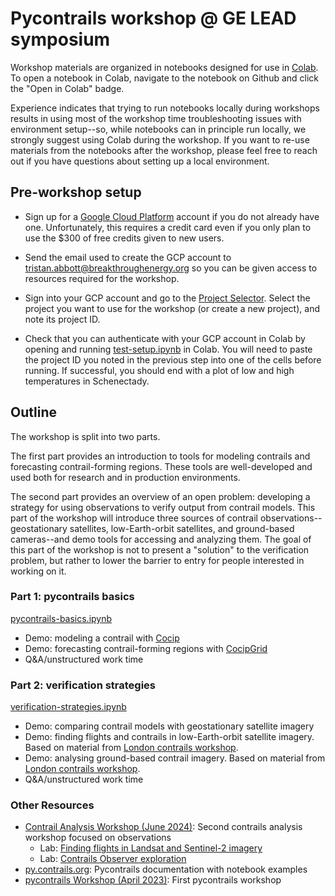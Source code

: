 # Pycontrails workshop @ GE LEAD symposium

Workshop materials are organized in notebooks designed for use in [Colab](https://colab.research.google.com/). To open a notebook in Colab, navigate to the notebook on Github and click the "Open in Colab" badge.

Experience indicates that trying to run notebooks locally during workshops results in using most of the workshop time troubleshooting issues with environment setup--so, while notebooks can in principle run locally, we strongly suggest using Colab during the workshop. If you want to re-use materials from the notebooks after the workshop, please feel free to reach out if you have questions about setting up a local environment.

## Pre-workshop setup

- Sign up for a [Google Cloud Platform](https://cloud.google.com/?hl=en) account if you do not already have one. Unfortunately, this requires a credit card even if you only plan to use the $300 of free credits given to new users.

- Send the email used to create the GCP account to [tristan.abbott@breakthroughenergy.org](mailto:tristan.abbott@breakthroughenergy.org?subject=GE%20workshop%20setup) so you can be given access to resources required for the workshop.

- Sign into your GCP account and go to the [Project Selector](https://console.cloud.google.com/projectselector2). Select the project you want to use for the workshop (or create a new project), and note its project ID.

- Check that you can authenticate with your GCP account in Colab by opening and running [test-setup.ipynb](https://colab.research.google.com/github/contrailcirrus/2024-09-ge-workshop/blob/main/test-setup.ipynb) in Colab. You will need to paste the project ID you noted in the previous step into one of the cells before running. If successful, you should end with a plot of low and high temperatures in Schenectady.

## Outline

The workshop is split into two parts.

The first part provides an introduction to tools for modeling contrails and forecasting contrail-forming regions. These tools are well-developed and used both for research and in production environments.

The second part provides an overview of an open problem: developing a strategy for using observations to verify output from contrail models. This part of the workshop will introduce three sources of contrail observations--geostationary satellites, low-Earth-orbit satellites, and ground-based cameras--and demo tools for accessing and analyzing them. The goal of this part of the workshop is not to present a "solution" to the verification problem, but rather to lower the barrier to entry for people interested in working on it.

### Part 1: pycontrails basics

[pycontrails-basics.ipynb](https://colab.research.google.com/github/contrailcirrus/2024-09-ge-workshop/blob/main/pycontrails-basics.ipynb)

- Demo: modeling a contrail with [Cocip](https://py.contrails.org/api/pycontrails.models.cocip.Cocip.html#pycontrails.models.cocip.Cocip)
- Demo: forecasting contrail-forming regions with [CocipGrid](https://py.contrails.org/api/pycontrails.models.cocipgrid.CocipGrid.html#pycontrails.models.cocipgrid.CocipGrid)
- Q&A/unstructured work time

### Part 2: verification strategies

[verification-strategies.ipynb](https://colab.research.google.com/github/contrailcirrus/2024-09-ge-workshop/blob/main/verification-strategies.ipynb)

- Demo: comparing contrail models with geostationary satellite imagery
- Demo: finding flights and contrails in low-Earth-orbit satellite imagery. Based on material from [London contrails workshop](https://github.com/contrailcirrus/2024-06-contrails-workshop/blob/main/labs/landsat_sentinel/Landsat_Sentinel.ipynb).
- Demo: analysing ground-based contrail imagery. Based on material from [London contrails workshop](https://github.com/contrailcirrus/2024-06-contrails-workshop/tree/main/labs/observer_app_hackathon).
- Q&A/unstructured work time

### Other Resources

- [Contrail Analysis Workshop (June 2024)](https://github.com/contrailcirrus/2024-06-contrails-workshop/tree/main): Second contrails analysis workshop focused on observations
  - Lab: [Finding flights in Landsat and Sentinel-2 imagery](https://github.com/contrailcirrus/2024-06-contrails-workshop/blob/main/labs/landsat_sentinel/Landsat_Sentinel.ipynb)
  - Lab: [Contrails Observer exploration](https://github.com/contrailcirrus/2024-06-contrails-workshop/blob/main/labs/observer_app_hackathon/INTRO.md)
- [py.contrails.org](https://py.contrails.org/notebooks.html): Pycontrails documentation with notebook examples
- [pycontrails Workshop (April 2023)](https://github.com/contrailcirrus/2023-04-pycontrails-workshop): First pycontrails workshop
